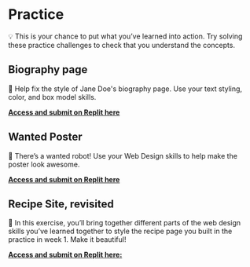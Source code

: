 # Practice

<aside>

💡 This is your chance to put what you’ve learned into action. Try solving these practice challenges to check that you understand the concepts.

</aside>

## Biography page

<aside>

🤖  Help fix the style of Jane Doe's biography page. Use your text styling, color, and box model skills.

[**Access and submit on Replit here**](https://replit.com/team/tk9-wf/Biography-page)

</aside>


## Wanted Poster

<aside>

🤖 There’s a wanted robot! Use your Web Design skills to help make the poster look awesome.

[**Access and submit on Replit here**](https://replit.com/team/tk9-wf/Wanted-Poster)

</aside>

## Recipe Site, revisited

<aside>

🍲 In this exercise, you’ll bring together different parts of the web design skills you’ve learned together to style the recipe page you built in the practice in week 1. Make it beautiful!

[**Access and submit on Replit here:**](https://replit.com/team/tk9-wf/Style-the-Recipe-Site)

</aside>